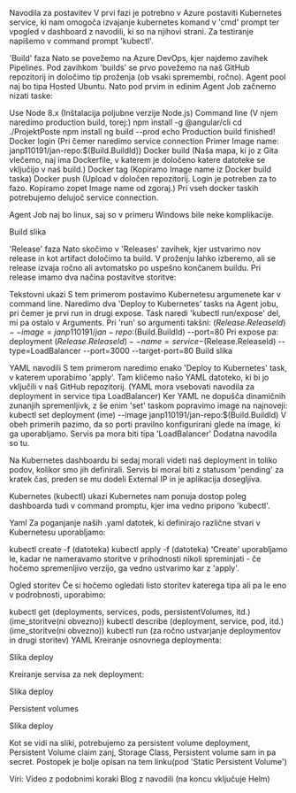 Navodila za postavitev
V prvi fazi je potrebno v Azure postaviti Kubernetes service, ki nam omogoča izvajanje kubernetes komand v 'cmd' prompt ter vpogled v dashboard z navodili, ki so na njihovi strani. Za testiranje napišemo v command prompt 'kubectl'.

'Build' faza
Nato se povežemo na Azure DevOps, kjer najdemo zavihek Pipelines. Pod zavihkom 'builds' se prvo povežemo na naš GitHub repozitorij in določimo tip proženja (ob vsaki spremembi, ročno). Agent pool naj bo tipa Hosted Ubuntu. Nato pod prvim in edinim Agent Job začnemo nizati taske:

Use Node 8.x (Inštalacija poljubne verzije Node.js)
Command line (V njem naredimo production build, torej:)
npm install -g @angular/cli cd ./ProjektPoste npm install ng build --prod echo Production build finished!
Docker login (Pri čemer naredimo service connection Primer Image name: janp110191/jan-repo:$(Build.BuildId))
Docker build (Naša mapa, ki jo z Gita vlečemo, naj ima Dockerfile, v katerem je določeno katere datoteke se vključijo v naš build.)
Docker tag (Kopiramo Image name iz Docker build taska)
Docker push (Upload v določen repozitorij. Login je potreben za to fazo. Kopiramo zopet Image name od zgoraj.)
Pri vseh docker taskih potrebujemo delujoč service connection.

Agent Job naj bo linux, saj so v primeru Windows bile neke komplikacije.

Build slika

'Release' faza
Nato skočimo v 'Releases' zavihek, kjer ustvarimo nov release in kot artifact določimo ta build. V proženju lahko izberemo, ali se release izvaja ročno ali avtomatsko po uspešno končanem buildu. Pri release imamo dva načina postavitve storitve:

Tekstovni ukazi S tem primerom postavimo Kubernetesu argumenete kar v command line. Naredimo dva 'Deploy to Kubernetes' tasks na Agent jobu, pri čemer je prvi run in drugi expose. Task naredi 'kubectl run/expose' del, mi pa ostalo v Arguments. Pri 'run' so argumenti takšni:
$(Release.ReleaseId) --image=janp110191/jan-repo:$(Build.BuildId) --port=80
Pri expose pa: deployment $(Release.ReleaseId) --name=service-$(Release.ReleaseId) --type=LoadBalancer --port=3000 --target-port=80
Build slika

YAML navodili S tem primerom naredimo enako 'Deploy to Kubernetes' task, v katerem uporabimo 'apply'. Tam kličemo našo YAML datoteko, ki bi jo vključili v naš GitHub repozitorij. (YAML mora vsebovati navodila za deployment in service tipa LoadBalancer) Ker YAML ne dopušča dinamičnih zunanjih spremenljivk, z še enim 'set' taskom popravimo image na najnoveji:
kubectl set deployment (ime) --image janp110191/jan-repo:$(Build.BuildId)
V obeh primerih pazimo, da so porti pravilno konfigurirani glede na image, ki ga uporabljamo. Servis pa mora biti tipa 'LoadBalancer' Dodatna navodila so tu.

Na Kubernetes dashboardu bi sedaj morali videti naš deployment in toliko podov, kolikor smo jih definirali. Servis bi moral biti z statusom 'pending' za kratek čas, preden se mu dodeli External IP in je aplikacija dosegljiva.

Kubernetes (kubectl) ukazi
Kubernetes nam ponuja dostop poleg dashboarda tudi v command promptu, kjer ima vedno pripono 'kubectl'.

Yaml
Za poganjanje naših .yaml datotek, ki definirajo različne stvari v Kubernetesu uporabljamo:

kubectl create -f (datoteka)
kubectl apply -f (datoteka)
'Create' uporabljamo le, kadar ne nameravamo storitve v prihodnosti nikoli spreminjati - če hočemo spremenljivo verzijo, ga vedno ustvarimo kar z 'apply'.

Ogled storitev
Če si hočemo ogledati listo storitev katerega tipa ali pa le eno v podrobnosti, uporabimo:

kubectl get (deployments, services, pods, persistentVolumes, itd.) (ime_storitve(ni obvezno))
kubectl describe (deployment, service, pod, itd.) (ime_storitve(ni obvezno))
kubectl run (za ročno ustvarjanje deploymentov in drugi storitev)
YAML
Kreiranje osnovnega deploymenta:

Slika deploy

Kreiranje servisa za nek deployment:

Slika deploy

Persistent volumes

Slika deploy

Kot se vidi na sliki, potrebujemo za persistent volume deployment, Persistent Volume claim zanj, Storage Class, Persistent volume sam in pa secret. Postopek je bolje opisan na tem linku(pod 'Static Persistent Volume')

Viri:
Video z podobnimi koraki
Blog z navodili (na koncu vključuje Helm)

